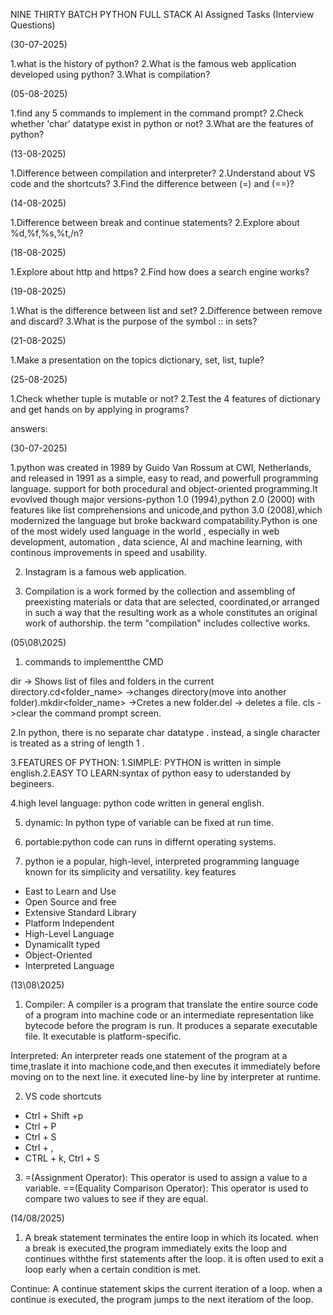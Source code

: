 NINE THIRTY BATCH PYTHON FULL STACK AI 
Assigned Tasks (Interview Questions)

(30-07-2025)

1.what is the history of python?
2.What is the famous web application developed using python?
3.What is compilation?

(05-08-2025)

1.find any 5 commands to implement in the command prompt?
2.Check whether 'char' datatype exist in python or not?
3.What are the features of python?

(13-08-2025)

1.Difference between compilation and interpreter?
2.Understand about VS code and the shortcuts?
3.Find the difference between (=) and (==)?

(14-08-2025)

1.Difference between break and continue statements?
2.Explore about %d,%f,%s,%t,/n?

(18-08-2025)

1.Explore about http and https? 
2.Find how does a search engine works?

(19-08-2025)

1.What is the difference between list and set?
2.Difference between remove and discard?
3.What is the purpose of the symbol :: in sets?

(21-08-2025)

1.Make a presentation on the topics dictionary, set, list, tuple?

(25-08-2025)

1.Check whether tuple is mutable or not?
2.Test the 4 features of dictionary and get hands on by applying in programs?

answers:

(30-07-2025)

1.python was created in 1989 by Guido Van Rossum at CWI, Netherlands, and released in 1991 as a simple, easy to read, and powerfull programming language. support for both procedural and object-oriented programming.It evovlved though major versions-python 1.0 (1994),python 2.0 (2000) with features like list comprehensions and unicode,and python 3.0 (2008),which modernized the language but broke backward compatability.Python is one of the most widely used language in the world , especially in web development, automation , data science, AI and machine learning, with continous improvements in speed and usability.

2. Instagram is a famous web application.

3. Compilation is a work formed by the collection and assembling of preexisting materials or data that are selected, coordinated,or arranged in such a way that the resulting work as a whole constitutes an original work of authorship. the term "compilation" includes collective works.


(05\08\2025)

1. commands to implementthe CMD

dir -> Shows list of files and folders in the current directory.cd<folder_name> ->changes directory(move into another folder).mkdir<folder_name> ->Cretes a new folder.del -> deletes a file. cls ->clear the command prompt screen.


2.In python, there is no separate char datatype . instead, a single character is treated as a string of length 1 .


3.FEATURES OF PYTHON: 1.SIMPLE: PYTHON is written in simple english.2.EASY TO LEARN:syntax of python easy to uderstanded by begineers.

 
4.high level language: python code written in general english.

  
5. dynamic: In python type of variable can be fixed at run time.
   
6. portable:python code can runs in differnt operating systems.


3. python ie a popular, high-level, interpreted programming language known for its simplicity and versatility.
key features
 * East to Learn and Use
 * Open Source and free
 * Extensive Standard Library
 * Platform Independent
 * High-Level Language
 * Dynamicallt typed
 * Object-Oriented
 * Interpreted Language

(13\08\2025)


 1. Compiler: A compiler is a program that  translate the entire source code of a program into machine code or an intermediate representation like bytecode before the program is run. It produces a separate executable file. It executable is platform-specific.
 
 Interpreted: An interpreter reads one statement of the program at a time,traslate it into machione code,and then executes it immediately before moving on to the next line. it executed line-by line by interpreter at runtime.


 2. VS code shortcuts
* Ctrl + Shift +p
* Ctrl + P
*  Ctrl + S
*  Ctrl + ,
*  CTRL + k, Ctrl + S


  3. =(Assignment Operator): This operator is used to assign a value to a variable.
     ==(Equality Comparison Operator): This operator is used to compare two values to see if they are equal.


(14/08/2025)

1. A break statement terminates the entire loop in which its located. when a break is executed,the program immediately exits the loop and continues withthe first statements after the loop. it is often used to exit a loop early when a certain condition is met.

Continue: A continue statement skips the current iteration of a loop. when a continue is executed, the program jumps to the next iteratiom of the loop.






   






